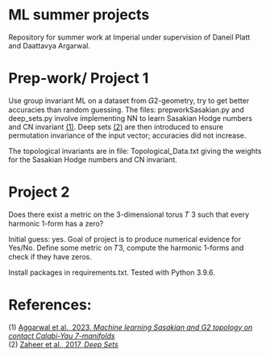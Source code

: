 # ML summer projects
Repository for summer work at Imperial under supervision of Daneil Platt and Daattavya Argarwal.

# Prep-work/ Project 1
Use group invariant ML on a dataset from 𝐺2-geometry, try to get better accuracies than random guessing.
The files: prepworkSasakian.py and deep_sets.py involve implementing NN to learn Sasakian Hodge numbers and CN invariant [(1)](https://www.sciencedirect.com/science/article/pii/S0370269324000753?via%3Dihub). Deep sets [(2)](https://arxiv.org/abs/1703.06114) are then introduced to ensure permutation invariance of the input vector; accuracies did not increase.

The topological invariants are in file: Topological_Data.txt giving the weights for the Sasakian Hodge numbers and CN invariant.

# Project 2
Does there exist a metric on the 3-dimensional torus 𝑇 3 such that every harmonic 1-form has a
zero?

Initial guess: yes. Goal of project is to produce numerical evidence for Yes/No. Define some metric on 𝑇3, compute the harmonic 1-forms and check if they have zeros. 

Install packages in requirements.txt. Tested with Python 3.9.6.

# References:
(1) [Aggarwal et al., 2023, *Machine learning Sasakian and G2 topology on contact Calabi-Yau 7-manifolds*](https://www.sciencedirect.com/science/article/pii/S0370269324000753?via%3Dihub) <br/>
(2) [Zaheer et al., 2017, *Deep Sets*](https://arxiv.org/abs/1703.06114)
